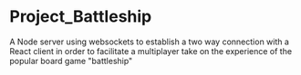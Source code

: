 # Project_Battleship
A Node server using websockets to establish a two way connection with a React client in order to facilitate a multiplayer take on the experience of the popular board game "battleship"
